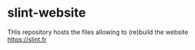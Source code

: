 # slint-website

THis repository hosts the files allowing to (re)build the website https://slint.fr
